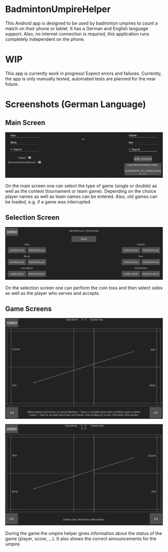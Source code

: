 # BadmintonUmpireHelper
This Android app is designed to be used by badminton umpires to count a match on their phone or tablet.
It has a German and English language support.
Also, no internet connection is required, this application runs completely independent on the phone.


# WIP
This app is currently work in progress! Expect errors and failures.
Currently, the app is only manually tested, automated tests are planned for the near future.

# Screenshots (German Language)

## Main Screen

![Main Screen](screenshots/MainScreen.png)

On the main screen one can select the type of game (single or double) as well as
the context (tournament or team game). Depending on the choice player names as well as
team names can be entered.
Also, old games can be loaded, e.g. if a game was interrupted.

## Selection Screen

![Selection Screen](screenshots/SelectionScreen.png)

On the selection screen one can perform the coin toss and then select sides as well as
the player who serves and accepts.

## Game Screens

![Selection Screen](screenshots/MatchStart.png)

![Selection Screen](screenshots/InMatch.png)

During the game the umpire helper gives information about the status of the game (player, score, ...).
It also shows the correct announcements for the umpire.

